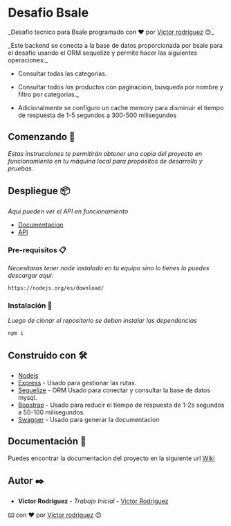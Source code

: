 # Desafio Bsale

\_Desafio tecnico para Bsale programado con ❤️ por [Victor rodriguez](https://www.linkedin.com/in/cv-victor-rodriguez/) 😊\_

\_Este backend se conecta a la base de datos proporcionada por bsale para el desafio usando el ORM sequelize y permite hacer las siguientes operaciones:\_

- Consultar todas las categorias.

- Consultar todos los productos con paginacioin, busqueda por nombre y filtro por categorias.\_

- Adicionalmente se configuro un cache memory para disminuir el tiempo de respuesta de 1-5 segundos a 300-500 milisegundos

## Comenzando 🚀

_Estas instrucciones te permitirán obtener una copia del proyecto en funcionamiento en tu máquina local para propósitos de desarrollo y pruebas._

## Despliegue 📦

_Aqui pueden ver el API en funcionamiento_

- [Documentacion](https://victor-api-bsale.herokuapp.com/api-doc/)
- [API](https://victor-api-bsale.herokuapp.com/products)

### Pre-requisitos 📋

_Necesitaras tener node instalado en tu equipo sino lo tienes lo puedes descargar aqui:_

```
https://nodejs.org/es/download/
```

### Instalación 🔧

_Luego de clonar el repositorio se deben instalar las dependencias_

```
npm i
```

## Construido con 🛠️

- [Nodejs](https://nodejs.org/es/)
- [Express](https://expressjs.com/es/) - Usado para gestionar las rutas.
- [Sequelize](https://sequelize.org/) - ORM Usado para conectar y consultar la base de datos mysql.
- [Boostrap](https://www.npmjs.com/package/node-cache) - Usado para reducir el tiempo de respuesta de 1-2s segundos a 50-100 milisegundos.
- [Swagger](https://swagger.io/) - Usado para generar la documentacion

## Documentación 📖

Puedes encontrar la documentacion del proyecto en la siguiente url [Wiki](https://victor-api-bsale.herokuapp.com/api-doc/)

## Autor ✒️

- **Victor Rodriguez** - _Trabajo Inicial_ - [Victor Rodriguez](https://www.linkedin.com/in/cv-victor-rodriguez/)

⌨️ con ❤️ por [Victor rodriguez](https://www.linkedin.com/in/cv-victor-rodriguez/) 😊
